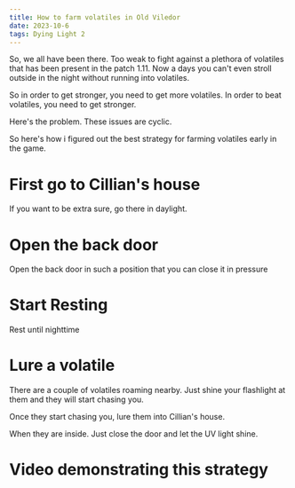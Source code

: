 ```yaml
---
title: How to farm volatiles in Old Viledor
date: 2023-10-6
tags: Dying Light 2
---
```



So,  we all have been there. Too weak to fight against a plethora of volatiles that has been present in the patch 1.11. Now a days you can't even stroll outside in the night without running into volatiles.

So in order to get stronger, you need to get more volatiles. 
In order to beat volatiles, you need to get stronger.

Here's the problem. These issues are cyclic. 


So here's how i figured out the best strategy for farming volatiles early in the game.

# First go to Cillian's house

If you want to be extra sure, go there in daylight.

# Open the back door

Open the back door in such a position that you can close it in pressure

# Start Resting

Rest until nighttime

# Lure a volatile

There are a couple of volatiles roaming nearby. Just shine your flashlight at them and they will start chasing you. 

Once they start chasing you, lure them into Cillian's house. 

When they are inside. Just close the door and let the UV light shine.


# Video demonstrating this strategy



